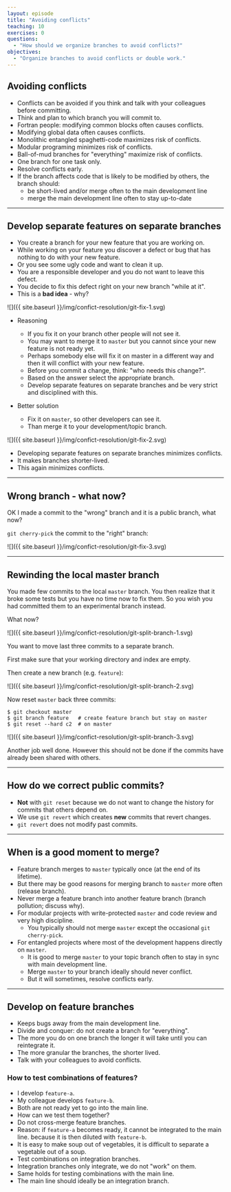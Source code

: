 ```yaml
---
layout: episode
title: "Avoiding conflicts"
teaching: 10
exercises: 0
questions:
  - "How should we organize branches to avoid conflicts?"
objectives:
  - "Organize branches to avoid conflicts or double work."
---
```


## Avoiding conflicts

- Conflicts can be avoided if you think and talk with your colleagues before committing.
- Think and plan to which branch you will commit to.
- Fortran people: modifying common blocks often causes conflicts.
- Modifying global data often causes conflicts.
- Monolithic entangled spaghetti-code maximizes risk of conflicts.
- Modular programing minimizes risk of conflicts.
- Ball-of-mud branches for "everything" maximize risk of conflicts.
- One branch for one task only.
- Resolve conflicts early.
- If the branch affects code that is likely to be modified by others, the
  branch should:
  - be short-lived and/or merge often to the main development line
  - merge the main development line often to stay up-to-date

---

## Develop separate features on separate branches

- You create a branch for your new feature that you are working on.
- While working on your feature you discover a defect or bug that has nothing to do
  with your new feature.
- Or you see some ugly code and want to clean it up.
- You are a responsible developer and you do not want to leave this defect.
- You decide to fix this defect right on your new branch "while at it".
- This is a **bad idea** - why?

![]({{ site.baseurl }}/img/confict-resolution/git-fix-1.svg)

- Reasoning
    - If you fix it on your branch other people will not see it.
    - You may want to merge it to `master` but you cannot since your new feature is not ready yet.
    - Perhaps somebody else will fix it on master in a different way and then it will conflict
      with your new feature.
    - Before you commit a change, think: "who needs this change?".
    - Based on the answer select the appropriate branch.
    - Develop separate features on separate branches and be very strict and disciplined with this.

- Better solution
    - Fix it on `master`, so other developers can see it.
    - Than merge it to your development/topic branch.

![]({{ site.baseurl }}/img/confict-resolution/git-fix-2.svg)

- Developing separate features on separate branches minimizes conflicts.
- It makes branches shorter-lived.
- This again minimizes conflicts.

---

## Wrong branch - what now?

OK I made a commit to the "wrong" branch and it is a public branch, what now?

`git cherry-pick` the commit to the "right" branch:

![]({{ site.baseurl }}/img/confict-resolution/git-fix-3.svg)

---

## Rewinding the local master branch

You made few commits to the local `master` branch.
You then realize that it broke some tests but you have no time now to fix them.
So you wish you had committed them to an experimental branch instead.

What now?

![]({{ site.baseurl }}/img/confict-resolution/git-split-branch-1.svg)

You want to move last three commits to a separate branch.

First make sure that your working directory and index are empty.

Then create a new branch (e.g. `feature`):

![]({{ site.baseurl }}/img/confict-resolution/git-split-branch-2.svg)

Now reset `master` back three commits:

```shell
$ git checkout master
$ git branch feature   # create feature branch but stay on master
$ git reset --hard c2  # on master
```

![]({{ site.baseurl }}/img/confict-resolution/git-split-branch-3.svg)

Another job well done.
However this should not be done if the commits have already been shared with others.

---

## How do we correct public commits?

- **Not** with `git reset` because we do not want to change the history for commits that others depend on.
- We use `git revert` which creates **new** commits that revert changes.
- `git revert` does not modify past commits.

---

## When is a good moment to merge?

- Feature branch merges to `master` typically once (at the end of its lifetime).
- But there may be good reasons for merging branch to `master` more often (release branch).
- Never merge a feature branch into another feature branch (branch pollution; discuss why).
- For modular projects with write-protected `master` and code review and very high discipline.
    - You typically should not merge `master` except the occasional `git cherry-pick`.
- For entangled projects where most of the development happens directly on `master`.
    - It is good to merge `master` to your topic branch often to stay in sync with main development line.
    - Merge `master` to your branch ideally should never conflict.
    - But it will sometimes, resolve conflicts early.

---

## Develop on feature branches

- Keeps bugs away from the main development line.
- Divide and conquer: do not create a branch for "everything".
- The more you do on one branch the longer it will take until you can reintegrate it.
- The more granular the branches, the shorter lived.
- Talk with your colleagues to avoid conflicts.

### How to test combinations of features?

- I develop `feature-a`.
- My colleague develops `feature-b`.
- Both are not ready yet to go into the main line.
- How can we test them together?
- Do not cross-merge feature branches.
- Reason: if `feature-a` becomes ready, it cannot be integrated to the main line.
  because it is then diluted with `feature-b`.
- It is easy to make soup out of vegetables, it is difficult to separate a vegetable out of a soup.
- Test combinations on integration branches.
- Integration branches only integrate, we do not "work" on them.
- Same holds for testing combinations with the main line.
- The main line should ideally be an integration branch.
